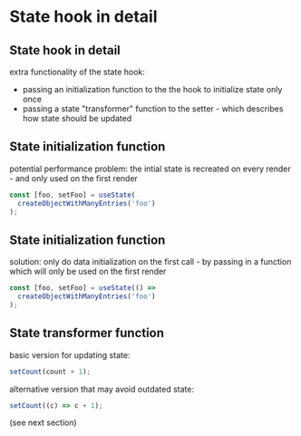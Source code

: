 # State hook in detail

## State hook in detail

extra functionality of the state hook:

- passing an initialization function to the the hook to initialize state only once
- passing a state "transformer" function to the setter - which describes how state should be updated

## State initialization function

potential performance problem: the intial state is recreated on every render - and only used on the first render

```js
const [foo, setFoo] = useState(
  createObjectWithManyEntries('foo')
);
```

## State initialization function

solution: only do data initialization on the first call - by passing in a function which will only be used on the first render

```js
const [foo, setFoo] = useState(() =>
  createObjectWithManyEntries('foo')
);
```

## State transformer function

basic version for updating state:

```js
setCount(count + 1);
```

alternative version that may avoid outdated state:

```js
setCount((c) => c + 1);
```

(see next section)
